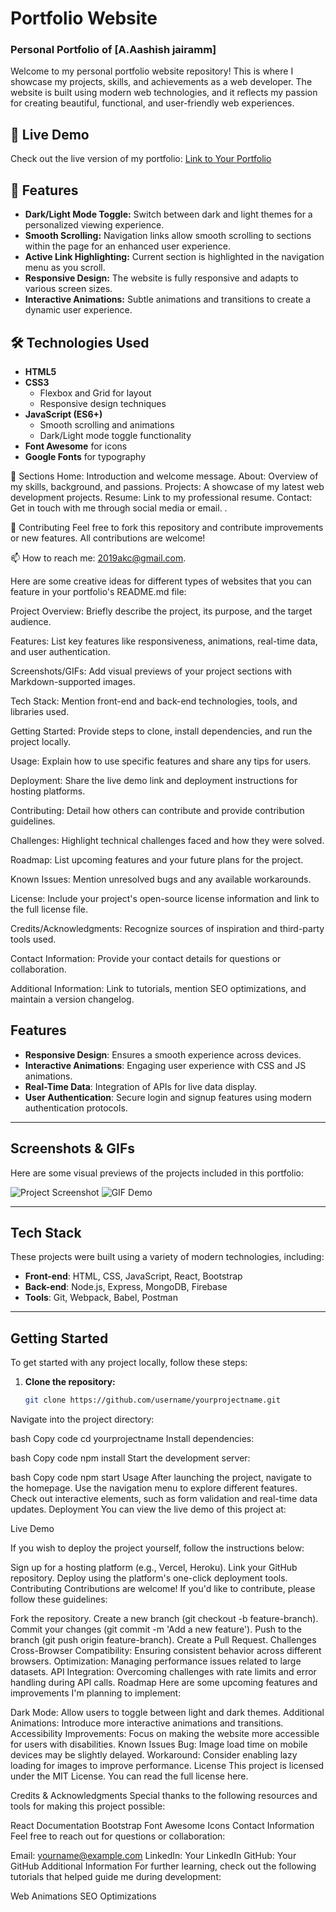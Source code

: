 # Portfolio Website

### Personal Portfolio of [A.Aashish jairamm]

Welcome to my personal portfolio website repository! This is where I showcase my projects, skills, and achievements as a web developer. The website is built using modern web technologies, and it reflects my passion for creating beautiful, functional, and user-friendly web experiences.

## 🚀 Live Demo

Check out the live version of my portfolio: [Link to Your Portfolio](http://127.0.0.1:5500/html-css-javascript-projects-main/Portfolio-website/index.html)

## 🌟 Features

- **Dark/Light Mode Toggle:** Switch between dark and light themes for a personalized viewing experience.
- **Smooth Scrolling:** Navigation links allow smooth scrolling to sections within the page for an enhanced user experience.
- **Active Link Highlighting:** Current section is highlighted in the navigation menu as you scroll.
- **Responsive Design:** The website is fully responsive and adapts to various screen sizes.
- **Interactive Animations:** Subtle animations and transitions to create a dynamic user experience.

## 🛠️ Technologies Used

- **HTML5**
- **CSS3**
  - Flexbox and Grid for layout
  - Responsive design techniques
- **JavaScript (ES6+)**
  - Smooth scrolling and animations
  - Dark/Light mode toggle functionality
- **Font Awesome** for icons
- **Google Fonts** for typography


🎯 Sections
Home: Introduction and welcome message.
About: Overview of my skills, background, and passions.
Projects: A showcase of my latest web development projects.
Resume: Link to my professional resume.
Contact: Get in touch with me through social media or email.
.

🤝 Contributing
Feel free to fork this repository and contribute improvements or new features. All contributions are welcome!

 📫 How to reach me: 2019akc@gmail.com.

Here are some creative ideas for different types of websites that you can feature in your portfolio's README.md file:

Project Overview: Briefly describe the project, its purpose, and the target audience.

Features: List key features like responsiveness, animations, real-time data, and user authentication.

Screenshots/GIFs: Add visual previews of your project sections with Markdown-supported images.

Tech Stack: Mention front-end and back-end technologies, tools, and libraries used.

Getting Started: Provide steps to clone, install dependencies, and run the project locally.

Usage: Explain how to use specific features and share any tips for users.

Deployment: Share the live demo link and deployment instructions for hosting platforms.

Contributing: Detail how others can contribute and provide contribution guidelines.

Challenges: Highlight technical challenges faced and how they were solved.

Roadmap: List upcoming features and your future plans for the project.

Known Issues: Mention unresolved bugs and any available workarounds.

License: Include your project's open-source license information and link to the full license file.

Credits/Acknowledgments: Recognize sources of inspiration and third-party tools used.

Contact Information: Provide your contact details for questions or collaboration.

Additional Information: Link to tutorials, mention SEO optimizations, and maintain a version changelog.


## Features
- **Responsive Design**: Ensures a smooth experience across devices.
- **Interactive Animations**: Engaging user experience with CSS and JS animations.
- **Real-Time Data**: Integration of APIs for live data display.
- **User Authentication**: Secure login and signup features using modern authentication protocols.

---

## Screenshots & GIFs
Here are some visual previews of the projects included in this portfolio:

![Project Screenshot](https://linktoyourimage.com/screenshot.png)
![GIF Demo](https://linktoyourgif.com/demo.gif)

---

## Tech Stack
These projects were built using a variety of modern technologies, including:

- **Front-end**: HTML, CSS, JavaScript, React, Bootstrap
- **Back-end**: Node.js, Express, MongoDB, Firebase
- **Tools**: Git, Webpack, Babel, Postman

---

## Getting Started
To get started with any project locally, follow these steps:

1. **Clone the repository:**
   ```bash
   git clone https://github.com/username/yourprojectname.git
Navigate into the project directory:

bash
Copy code
cd yourprojectname
Install dependencies:

bash
Copy code
npm install
Start the development server:

bash
Copy code
npm start
Usage
After launching the project, navigate to the homepage.
Use the navigation menu to explore different features.
Check out interactive elements, such as form validation and real-time data updates.
Deployment
You can view the live demo of this project at:

Live Demo

If you wish to deploy the project yourself, follow the instructions below:

Sign up for a hosting platform (e.g., Vercel, Heroku).
Link your GitHub repository.
Deploy using the platform's one-click deployment tools.
Contributing
Contributions are welcome! If you'd like to contribute, please follow these guidelines:

Fork the repository.
Create a new branch (git checkout -b feature-branch).
Commit your changes (git commit -m 'Add a new feature').
Push to the branch (git push origin feature-branch).
Create a Pull Request.
Challenges
Cross-Browser Compatibility: Ensuring consistent behavior across different browsers.
Optimization: Managing performance issues related to large datasets.
API Integration: Overcoming challenges with rate limits and error handling during API calls.
Roadmap
Here are some upcoming features and improvements I'm planning to implement:

Dark Mode: Allow users to toggle between light and dark themes.
Additional Animations: Introduce more interactive animations and transitions.
Accessibility Improvements: Focus on making the website more accessible for users with disabilities.
Known Issues
Bug: Image load time on mobile devices may be slightly delayed.
Workaround: Consider enabling lazy loading for images to improve performance.
License
This project is licensed under the MIT License. You can read the full license here.

Credits & Acknowledgments
Special thanks to the following resources and tools for making this project possible:

React Documentation
Bootstrap
Font Awesome Icons
Contact Information
Feel free to reach out for questions or collaboration:

Email: yourname@example.com
LinkedIn: Your LinkedIn
GitHub: Your GitHub
Additional Information
For further learning, check out the following tutorials that helped guide me during development:

Web Animations
SEO Optimizations
